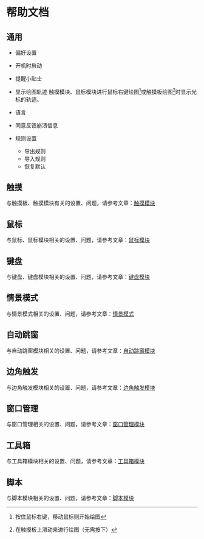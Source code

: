 # 帮助文档



## 通用

-   偏好设置
  - 开机时启动
  - 提醒小贴士
  - 显示绘图轨迹
    触摸模块、鼠标模块进行鼠标右键绘图[^mouseright_draw]或触摸板绘图[^touchpad_draw]时显示光标的轨迹。
  - 语言
  - 同意反馈崩溃信息


- 规则设置
  - 导出规则
  - 导入规则
  - 恢复默认  





## 触摸

与触摸板、触摸模块有关的设置、问题，请参考文章：[触摸模块](https://github.com/songhao/BetterAndBetter/blob/master/help/触摸.md)



## 鼠标

与鼠标、鼠标模块相关的设置、问题，请参考文章：[鼠标模块](https://github.com/songhao/BetterAndBetter/blob/master/help/鼠标.md)



## 键盘

与键盘、键盘模块相关的设置、问题，请参考文章：[键盘模块](https://github.com/songhao/BetterAndBetter/blob/master/help/键盘.md)



## 情景模式

与情景模式相关的设置、问题，请参考文章：[情景模式](https://github.com/songhao/BetterAndBetter/blob/master/help/情景模式.md)



## 自动跳窗

与自动跳窗模块相关的设置、问题，请参考文章：[自动跳窗模块](https://github.com/songhao/BetterAndBetter/blob/master/help/自动跳窗.md)



## 边角触发

与边角触发模块相关的设置、问题，请参考文章：[边角触发模块](https://github.com/songhao/BetterAndBetter/blob/master/help/边角触发.md)



## 窗口管理

与窗口管理相关的设置、问题，请参考文章：[窗口管理模块](https://github.com/songhao/BetterAndBetter/blob/master/help/窗口管理.md)



## 工具箱

与工具箱模块相关的设置、问题，请参考文章：[工具箱模块](https://github.com/songhao/BetterAndBetter/blob/master/help/工具箱.md)


## 脚本

与脚本模块相关的设置、问题，请参考文章：[脚本模块](https://github.com/songhao/BetterAndBetter/blob/master/help/脚本.md)



























[^mouseright_draw]: 按住鼠标右键，移动鼠标则开始绘图
[^touchpad_draw]: 在触摸板上滑动来进行绘图（无需按下）

